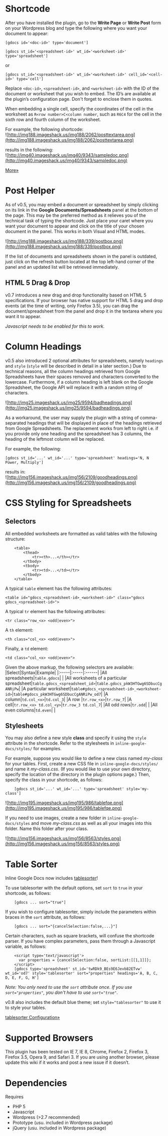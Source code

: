 

# Shortcode #
After you have installed the plugin, go to the **Write Page** or **Write Post** form on your Wordpress blog and type the following where you want your document to appear:
```
[gdocs id='<doc-id>' type='document']
```

```
[gdocs st_id='<spreadsheet-id>' wt_id='<worksheet-id>' type='spreadsheet']
```
or
```
[gdocs st_id='<spreadsheet-id>' wt_id='<worksheet-id>' cell_id='<cell-id>' type='cell']
```

Replace `<doc-id>`, `<spreadsheet-id>`, and `<worksheet-id>` with the ID of the document or worksheet that you wish to embed. The ID’s are available at the plugin’s configuration page. Don't forget to enclose them in quotes.

When embedding a single cell, specify the coordinates of the cell in the worksheet as `R<row number>C<column number`, such as `R6C4` for the cell in the sixth row and fourth column of the worksheet.

For example, the following shortcode:<br />
![http://img188.imageshack.us/img188/2062/posttextarea.png](http://img188.imageshack.us/img188/2062/posttextarea.png)

results in the following:<br />
![http://img40.imageshack.us/img40/9343/sampledoc.png](http://img40.imageshack.us/img40/9343/sampledoc.png)

[More»](Shortcode.md)

# Post Helper #
As of v0.5, you may embed a document or spreadsheet by simply clicking on its link in the **Google Documents/Spreadsheets** panel at the bottom of the page. This may be the preferred method as it relieves you of the technical task of typing the shortcode. Just place your caret where you want your document to appear and click on the title of your chosen document in the panel. This works in both Visual and HTML modes.

![http://img188.imageshack.us/img188/339/postbox.png](http://img188.imageshack.us/img188/339/postbox.png)

If the list of documents and spreadsheets shown in the panel is outdated, just click on the refresh button located at the top left-hand corner of the panel and an updated list will be retrieved immediately.

## HTML 5 Drag & Drop ##
v0.7 introduces a new drag and drop functionality based on HTML 5 specifications. If your browser has native support for HTML 5 drag and drop events (at the time of writing, only Firefox 3.5), you can drag the document/spreadsheet from the panel and drop it in the textarea where you want it to appear.

_Javascript needs to be enabled for this to work._

# Column Headings #
v0.5 also introduced 2 optional attributes for spreadsheets, namely `headings` and `style` (`style` will be described in detail in a later section.) Due to technical reasons, all the column headings retrieved from Google Spreadsheets have their spaces removed and characters converted to the lowercase. Furthermore, if a column heading is left blank on the Google Spreadsheet, the Google API will replace it with a random string of characters.

![http://img25.imageshack.us/img25/9594/badheadings.png](http://img25.imageshack.us/img25/9594/badheadings.png)

As a workaround, the user may supply the plugin with a string of comma-separated headings that will be displayed in place of the headings retrieved from Google Spreadsheets. The replacement works from left to right i.e. if you provide only one heading and the spreadsheet has 3 columns, the heading of the leftmost column will be replaced.

For example, the following:
```
[gdocs st_id='...' wt_id='...' type='spreadsheet' headings='N, N Power, Multiply']
```

results in:<br />
![http://img156.imageshack.us/img156/2109/goodheadings.png](http://img156.imageshack.us/img156/2109/goodheadings.png)

# CSS Styling for Spreadsheets #
## Selectors ##
All embedded worksheets are formatted as valid tables with the following structure:
```
	<table>
		<thead>
			<tr><th>...</th></tr>
		</tbody>
		<tbody>
			<tr><td>...</td></tr>
		</tbody>
	</table>
```

A typical `table` element has the following attributes:
```
<table id="gdocs_<spreadsheet-id>_<worksheet-id>" class="gdocs gdocs_<spreadsheet-id>">
```

A typical `tr` element has the following attributes:
```
<tr class="row_<x> <odd|even>">
```

A `th` element:
```
<th class="col_<x> <odd|even>">
```

Finally, a `td` element:
```
<td class="col_<x> <odd|even>">
```

Given the above markup, the following selectors are available:
|Select|Syntax|Example|
|:-----|:-----|:------|
|All spreadsheets|`table.gdocs`|       |
|All worksheets of a particular spreadsheet|`table.gdocs_<spreadsheet_id>`|`table.gdocs_pkW3HTGwg6SDbucCgANRiPw`|
|A particular worksheet|`table#gdocs_<spreadsheet-id>_<worksheet-id>`|`table#gdocs_pkW3HTGwg6SDbucCgANRiPw_od7`|
|A column|`td.col_<x>`|`td.col_3`|
|A row |`tr.row_<x>`|`tr.row_7`|
|A cell|`tr.row_<x> td.col_<y>`|`tr.row_3 td.col_7`|
|All odd rows|`tr.odd`|       |
|All even columns|`td.even`|       |

## Stylesheets ##
You may also define a new style **class** and specify it using the `style` attribute in the shortcode. Refer to the stylesheets in `inline-google-docs/styles/` for examples.

For example, suppose you would like to define a new class named _my-class_ for your tables. First, create a new CSS file in `inline-google-docs/styles/` and name it _my-class.css_. (If you would like to use your own directory, specify the location of the directory in the plugin options page.) Then, specify the class in your shortcode, as follows:
```
	[gdocs st_id='...' wt_id='...' type='spreadsheet' style='my-class']
```

![http://img195.imageshack.us/img195/986/tablefqe.png](http://img195.imageshack.us/img195/986/tablefqe.png)

If you need to use images, create a new folder in `inline-google-docs/styles` and move _my-class.css_ as well as all your images into this folder. Name this folder after your class.

![http://img156.imageshack.us/img156/8563/styles.png](http://img156.imageshack.us/img156/8563/styles.png)


# Table Sorter #
Inline Google Docs now includes [tablesorter](http://tablesorter.com/)!

To use tablesorter with the default options, set `sort` to `true` in your shortcode, as follows:
```
	[gdocs ... sort="true"]
```

If you wish to configure tablesorter, simply include the parameters within braces in the `sort` attribute, as follows:
```
	[gdocs ... sort="{cancelSelection:false,...}"]
```

Certain characters, such as square brackets, will confuse the shortcode parser. If you have complex parameters, pass them through a Javascript variable, as follows:
```
	<script type='text/javascript'>
	  var properties = {cancelSelection:false, sortList:[[1,1]]};
	</script>
	[gdocs type='spreadsheet' st_id='twRDk9_BEs9E6Jevb82ETvw' wt_id='od7' style='tablesorter' sort="properties" headings='A, B, C, D, E, F, G, H']
```

_Note: You only need to use the `sort` attribute once. If you use `sort="properties"`, you don't have to use `sort="true"`._

v0.8 also includes the default blue theme; set `style="tablesorter"` to use it to style your tables.

[tablesorter Configuration»](http://tablesorter.com/docs/#Configuration)

# Supported Browsers #
This plugin has been tested on IE 7, IE 8, Chrome, Firefox 2, Firefox 3, Firefox 3.5, Opera 9, and Safari 3. If you are using another browser, please update this wiki if it works and post a new issue if it doesn’t.

# Dependencies #
Requires
  * PHP 5
  * Javascript
  * Wordpress (>2.7 recommended)
  * Prototype (usu. included in Wordpress package)
  * jQuery (usu. included in Wordpress package)